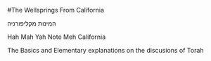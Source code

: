#The Wellsprings From California


המינות מקליפורניה

Hah Mah Yah Note Meh California


The Basics and Elementary explanations on the discusions of Torah

